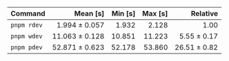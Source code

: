 | Command | Mean [s] | Min [s] | Max [s] | Relative |
|:---|---:|---:|---:|---:|
| `pnpm rdev` | 1.994 ± 0.057 | 1.932 | 2.128 | 1.00 |
| `pnpm wdev` | 11.063 ± 0.128 | 10.851 | 11.223 | 5.55 ± 0.17 |
| `pnpm pdev` | 52.871 ± 0.623 | 52.178 | 53.860 | 26.51 ± 0.82 |
